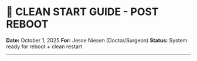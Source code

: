 <!-- Optimized: 2025-10-06 -->
<!-- RPM: 1.6.2.1.1.6.2.1_SETUP_GUIDE_20251006 -->
<!-- Session: E2E RPM DNA Application -->
<!-- AOM: RND (Reggie & Dro) -->
<!-- COI: TECHNOLOGY -->
<!-- RPM: HIGH -->
<!-- ACTION: BUILD -->

<!--
Optimized: 2025-10-03
RPM: 3.6.0.6.ops-technology-ship-status-documentation
Session: Dual-AI Collaboration - Sonnet Docs Sweep
-->

# 🚀 CLEAN START GUIDE - POST REBOOT

**Date:** October 1, 2025
**For:** Jesse Niesen (Doctor/Surgeon)
**Status:** System ready for reboot + clean restart

---
